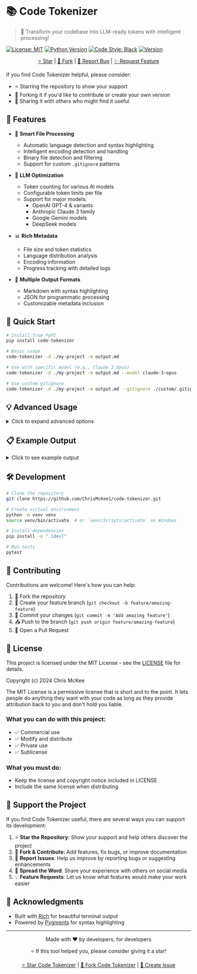# 📚 Code Tokenizer

> 🔄 Transform your codebase into LLM-ready tokens with intelligent processing!

[![License: MIT](https://img.shields.io/badge/License-MIT-yellow.svg)](https://opensource.org/licenses/MIT)
[![Python Version](https://img.shields.io/badge/python-3.6+-blue.svg)](https://www.python.org/downloads/)
[![Code Style: Black](https://img.shields.io/badge/code%20style-black-000000.svg)](https://github.com/psf/black)
[![Version](https://img.shields.io/badge/version-1.0.0-green.svg)](https://github.com/ChrisMcKee1/code-tokenizer/releases)

<div align="center">

[⭐ Star](https://github.com/ChrisMcKee1/code-tokenizer) | 
[🍴 Fork](https://github.com/ChrisMcKee1/code_tokenizer/fork) 
| 
[🐛 Report Bug](https://github.com/chrismcChrisMcKee1kee/code-tokenizer/issues/new?template=bug_report.md&title=[BUG]) | 
[✨ Request Feature](https://github.com/ChrisMcKee1/code-tokenizer/issues/new?template=feature_request.md&title=[FEATURE])

</div>

If you find Code Tokenizer helpful, please consider:
- ⭐ Starring the repository to show your support
- 🍴 Forking it if you'd like to contribute or create your own version
- 📢 Sharing it with others who might find it useful

## 🌟 Features

- 🎯 **Smart File Processing**
  - Automatic language detection and syntax highlighting
  - Intelligent encoding detection and handling
  - Binary file detection and filtering
  - Support for custom `.gitignore` patterns

- 🤖 **LLM Optimization**
  - Token counting for various AI models
  - Configurable token limits per file
  - Support for major models:
    - OpenAI GPT-4 & variants
    - Anthropic Claude 3 family
    - Google Gemini models
    - DeepSeek models

- 📊 **Rich Metadata**
  - File size and token statistics
  - Language distribution analysis
  - Encoding information
  - Progress tracking with detailed logs

- 🎨 **Multiple Output Formats**
  - Markdown with syntax highlighting
  - JSON for programmatic processing
  - Customizable metadata inclusion

## 🚀 Quick Start

```bash
# Install from PyPI
pip install code-tokenizer

# Basic usage
code-tokenizer -d ./my-project -m output.md

# Use with specific model (e.g., Claude 3 Opus)
code-tokenizer -d ./my-project -m output.md --model claude-3-opus

# Use custom gitignore
code-tokenizer -d ./my-project -m output.md --gitignore ./custom/.gitignore
```

## 💡 Advanced Usage

<details>
<summary>Click to expand advanced options</summary>

### 🎛️ Command Line Options

```bash
code-tokenizer -h
```

| Option | Description | Default |
|--------|-------------|---------|
| `-d, --directory` | Source codebase directory | Required |
| `-m, --markdown` | Output file path | Required |
| `--model` | Target LLM model | gpt-4o |
| `--max-tokens` | Max tokens per file | 1000 |
| `--format` | Output format (markdown/json) | markdown |
| `--gitignore` | Custom .gitignore path | None |
| `--no-metadata` | Exclude file metadata | False |

### 🎯 Supported Models

<details>
<summary>OpenAI Models</summary>

- `gpt-4o` (128K tokens)
- `o1` (200K tokens)
- `o3-mini` (200K tokens)

</details>

<details>
<summary>Anthropic Models</summary>

- `claude-3-opus` (200K tokens)
- `claude-3-sonnet` (200K tokens)
- `claude-3-haiku` (200K tokens)

</details>

<details>
<summary>Google Models</summary>

- `gemini-2.0-flash` (1M tokens)
- `gemini-1.5-pro` (2M tokens)

</details>

</details>

## 📋 Example Output

<details>
<summary>Click to see example output</summary>

```markdown
# Codebase Documentation: my-project
Generated at: 2024-02-17T14:30:00
Total files: 42

## src/main.py (Python, utf-8, 1024 bytes, 256 tokens)

```python
def hello_world():
    print("Hello, World!")
```

## src/utils/helper.ts (TypeScript, utf-8, 512 bytes, 128 tokens)

```typescript
export const formatDate = (date: Date): string => {
    return date.toISOString();
};
```

</details>

## 🛠️ Development

```bash
# Clone the repository
git clone https://github.com/ChrisMcKee1/code-tokenizer.git

# Create virtual environment
python -m venv venv
source venv/bin/activate  # or `venv\Scripts\activate` on Windows

# Install dependencies
pip install -e ".[dev]"

# Run tests
pytest
```

## 🤝 Contributing

Contributions are welcome! Here's how you can help:

1. 🍴 Fork the repository
2. 🌿 Create your feature branch (`git checkout -b feature/amazing-feature`)
3. 💾 Commit your changes (`git commit -m 'Add amazing feature'`)
4. 📤 Push to the branch (`git push origin feature/amazing-feature`)
5. 🎁 Open a Pull Request

## 📝 License

This project is licensed under the MIT License - see the [LICENSE](LICENSE) file for details.

Copyright (c) 2024 Chris McKee

The MIT License is a permissive license that is short and to the point. It lets people do anything they want with your code as long as they provide attribution back to you and don't hold you liable.

### What you can do with this project:
- ✅ Commercial use
- ✅ Modify and distribute
- ✅ Private use
- ✅ Sublicense

### What you must do:
- Keep the license and copyright notice included in LICENSE
- Include the same license when distributing

## 🌟 Support the Project

If you find Code Tokenizer useful, there are several ways you can support its development:

1. ⭐ **Star the Repository**: Show your support and help others discover the project
2. 🍴 **Fork & Contribute**: Add features, fix bugs, or improve documentation
3. 🐛 **Report Issues**: Help us improve by reporting bugs or suggesting enhancements
4. 📢 **Spread the Word**: Share your experience with others on social media
5. 💡 **Feature Requests**: Let us know what features would make your work easier

## 🙏 Acknowledgments

- Built with [Rich](https://github.com/Textualize/rich) for beautiful terminal output
- Powered by [Pygments](https://pygments.org/) for syntax highlighting

---

<div align="center">

Made with ❤️ by developers, for developers

⭐ If this tool helped you, please consider giving it a star!

[⭐ Star Code Tokenizer](https://github.com/ChrisMcKee1/code-tokenizer) | 
[🍴 Fork Code Tokenizer](https://github.com/ChrisMcKee1/code-tokenizer/fork) | 
[📝 Create Issue](https://github.com/ChrisMcKee1/code-tokenizer/issues/new/choose)

</div>
